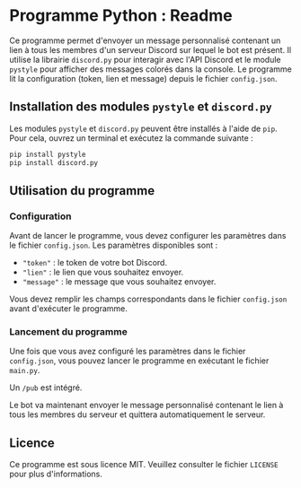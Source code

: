 # Programme Python : Readme

Ce programme permet d'envoyer un message personnalisé contenant un lien à tous les membres d'un serveur Discord sur lequel le bot est présent. Il utilise la librairie `discord.py` pour interagir avec l'API Discord et le module `pystyle` pour afficher des messages colorés dans la console. Le programme lit la configuration (token, lien et message) depuis le fichier `config.json`.

## Installation des modules `pystyle` et `discord.py`

Les modules `pystyle` et `discord.py` peuvent être installés à l'aide de `pip`. Pour cela, ouvrez un terminal et exécutez la commande suivante :

```bash
pip install pystyle
pip install discord.py
```

## Utilisation du programme

### Configuration

Avant de lancer le programme, vous devez configurer les paramètres dans le fichier `config.json`. Les paramètres disponibles sont :

- `"token"` : le token de votre bot Discord.
- `"lien"` : le lien que vous souhaitez envoyer.
- `"message"` : le message que vous souhaitez envoyer.

Vous devez remplir les champs correspondants dans le fichier `config.json` avant d'exécuter le programme.

### Lancement du programme

Une fois que vous avez configuré les paramètres dans le fichier `config.json`, vous pouvez lancer le programme en exécutant le fichier `main.py`.

Un `/pub` est intégré.

Le bot va maintenant envoyer le message personnalisé contenant le lien à tous les membres du serveur et quittera automatiquement le serveur.

## Licence

Ce programme est sous licence MIT. Veuillez consulter le fichier `LICENSE` pour plus d'informations.
